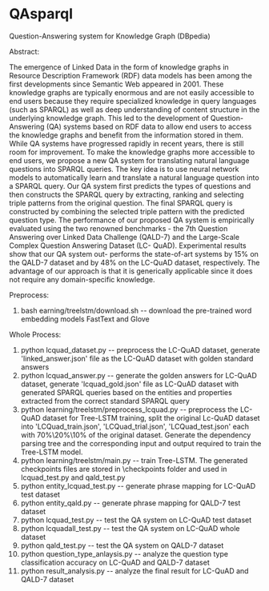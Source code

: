 # QAsparql
Question-Answering system for Knowledge Graph (DBpedia)

Abstract:

The emergence of Linked Data in the form of knowledge graphs in Resource Description Framework (RDF) data models has been among the first developments since Semantic Web appeared in 2001. These knowledge graphs are typically enormous and are not easily accessible to end users because they require specialized knowledge in query languages (such as SPARQL) as well as deep understanding of content structure in the underlying knowledge graph. This led to the development of Question-Answering (QA) systems based on RDF data to allow end users to access the knowledge graphs and benefit from the information stored in them. While QA systems have progressed rapidly in recent years, there is still room for improvement. 
To make the knowledge graphs more accessible to end users, we propose a new QA system for translating natural language questions into SPARQL queries. The key idea is to use neural network models to automatically learn and translate a natural language question into a SPARQL query. Our QA system first predicts the types of questions and then constructs the SPARQL query by extracting, ranking and selecting triple patterns from the original question. The final SPARQL query is constructed by combining the selected triple pattern with the predicted question type. The performance of our proposed QA system is empirically evaluated using the two renowned benchmarks - the 7th Question Answering over Linked Data Challenge (QALD-7) and the Large-Scale Complex Question Answering Dataset (LC- QuAD). Experimental results show that our QA system out- performs the state-of-art systems by 15% on the QALD-7 dataset and by 48% on the LC-QuAD dataset, respectively. The advantage of our approach is that it is generically applicable since it does not require any domain-specific knowledge. 


Preprocess:
1. bash earning/treelstm/download.sh -- download the pre-trained word embedding models FastText and Glove


Whole Process:
1. python lcquad_dataset.py -- preprocess the LC-QuAD dataset, generate 'linked_answer.json' file as the LC-QuAD dataset with golden standard answers
2. python lcquad_answer.py -- generate the golden answers for LC-QuAD dataset, generate 'lcquad_gold.json' file as LC-QuAD dataset with generated SPARQL queries based on the entities and properties extracted from the correct standard SPARQL query
3. python learning/treelstm/preprocess_lcquad.py -- preprocess the LC-QuAD dataset for Tree-LSTM training, split the original Lc-QuAD dataset into 'LCQuad_train.json', 'LCQuad_trial.json', 'LCQuad_test.json' each with 70%\20%\10% of the original dataset. Generate the dependency parsing tree and the corresponding input and output required to train the Tree-LSTM model.
4. python learning/treelstm/main.py -- train Tree-LSTM. The generated checkpoints files are stored in \checkpoints folder and used in lcquad_test.py and qald_test.py
5. python entity_lcquad_test.py -- generate phrase mapping for LC-QuAD test dataset
6. python entity_qald.py -- generate phrase mapping for QALD-7 test dataset
7. python lcquad_test.py -- test the QA system on LC-QuAD test dataset
8. python lcquadall_test.py -- test the QA system on LC-QuAD whole dataset
8. python qald_test.py  -- test the QA system on QALD-7 dataset
9. python question_type_anlaysis.py  -- analyze the question type classification accuracy on LC-QuAD and QALD-7 dataset
10. python result_analysis.py  -- analyze the final result for LC-QuAD and QALD-7 dataset


